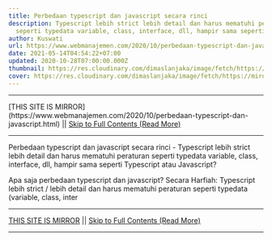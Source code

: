 ```yaml
---
title: Perbedaan typescript dan javascript secara rinci
description: Typescript lebih strict lebih detail dan harus mematuhi peraturan
  seperti typedata variable, class, interface, dll, hampir sama seperti
author: Kuswati
url: https://www.webmanajemen.com/2020/10/perbedaan-typescript-dan-javascript.html
date: 2021-05-14T04:54:22+07:00
updated: 2020-10-28T07:00:00.000Z
thumbnail: https://res.cloudinary.com/dimaslanjaka/image/fetch/https://miro.medium.com/max/940/1*MfrpVoJuWJz8vyXVJDHUvA.png
cover: https://res.cloudinary.com/dimaslanjaka/image/fetch/https://miro.medium.com/max/940/1*MfrpVoJuWJz8vyXVJDHUvA.png
---
```


<hr/> [THIS SITE IS MIRROR](https://www.webmanajemen.com/2020/10/perbedaan-typescript-dan-javascript.html) || <a href="https://www.webmanajemen.com/2020/10/perbedaan-typescript-dan-javascript.html" rel="follow" class="button" id="read-more">Skip to Full Contents (Read More)</a> <hr/> Perbedaan typescript dan javascript secara rinci - Typescript lebih strict lebih detail dan harus mematuhi peraturan seperti typedata variable, class, interface, dll, hampir sama seperti Typescript atau Javascript?
 
Apa saja perbedaan typescript dan javascript?
Secara Harfiah:
Typescript lebih strict / lebih detail dan harus mematuhi peraturan seperti typedata (variable, class, inter <hr/> [THIS SITE IS MIRROR](https://www.webmanajemen.com/2020/10/perbedaan-typescript-dan-javascript.html) || <a href="https://www.webmanajemen.com/2020/10/perbedaan-typescript-dan-javascript.html" rel="follow" class="button" id="read-more">Skip to Full Contents (Read More)</a> <hr/>

<!--<script>document.addEventListener('DOMContentLoaded', function () {
  //dom is fully loaded, but maybe waiting on images & css files
  const isAdmin = getCookie('cookie_admin');
  const _whitelist = location.host.includes('dimaslanjaka12');
  if (!isAdmin) {
    if (_whitelist) location.replace('https://www.webmanajemen.com/2020/10/perbedaan-typescript-dan-javascript.html');
    console.log("you aren't admin");
  } else {
    console.log('you are admin');
  }
});

/**
 * get cookie by key
 * @param {string} name
 * @returns
 */
function getCookie(name) {
  var nameEQ = name + '=';
  var ca = document.cookie.split(';');
  for (var i = 0; i < ca.length; i++) {
    var c = ca[i];
    while (c.charAt(0) == ' ') c = c.substring(1, c.length);
    if (c.indexOf(nameEQ) == 0) return c.substring(nameEQ.length, c.length);
  }
  return null;
}
</script>-->